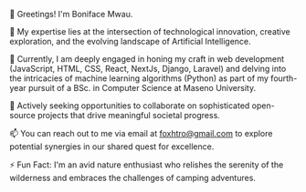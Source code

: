 👋 Greetings! I'm Boniface Mwau.

👀 My expertise lies at the intersection of technological innovation, creative exploration, and the evolving landscape of Artificial Intelligence.

🌱 Currently, I am deeply engaged in honing my craft in web development (JavaScript, HTML, CSS, React, NextJs, Django, Laravel) and delving into the intricacies of machine learning algorithms (Python) as part of my fourth-year pursuit of a BSc. in Computer Science at Maseno University.

💞️ Actively seeking opportunities to collaborate on sophisticated open-source projects that drive meaningful societal progress.

📫 You can reach out to me via email at foxhtro@gmail.com to explore potential synergies in our shared quest for excellence.

⚡ Fun Fact: I'm an avid nature enthusiast who relishes the serenity of the wilderness and embraces the challenges of camping adventures.

<!---
foxh79/foxh79 is a ✨ special ✨ repository because its `README.md` (this file) appears on your GitHub profile.
You can click the Preview link to take a look at your changes.
--->
